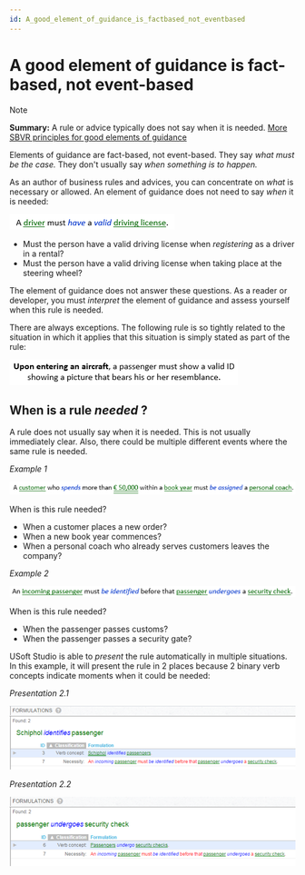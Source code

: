 ```yaml
---
id: A_good_element_of_guidance_is_factbased_not_eventbased
---
```


# A good element of guidance is fact-based, not event-based

> [!NOTE]
> **Summary:**  A rule or advice typically does not say when it is needed.
> [More SBVR principles for good elements of guidance](/docs/Business%20rules/Good%20elements%20of%20guidance/Good%20elements%20of%20guidance.md)

Elements of guidance are fact-based, not event-based. They say *what must be the case.* They don't usually say *when something is to happen.*

As an author of business rules and advices, you can concentrate on *what* is necessary or allowed. An element of guidance does not need to say *when* it is needed:

![](./assets/d5a87ff7-7802-4dc2-8cdb-47dbc2f4547d.png)

- Must the person have a valid driving license when *registering* as a driver in a rental?
- Must the person have a valid driving license when taking place at the steering wheel?

The element of guidance does not answer these questions. As a reader or developer, you must *interpret* the element of guidance and assess yourself when this rule is needed.

There are always exceptions. The following rule is so tightly related to the situation in which it applies that this situation is simply stated as part of the rule:

![](./assets/b913c562-c604-42ce-a32b-26734f262093.png)

## When is a rule *needed* ?

A rule does not usually say when it is needed. This is not usually immediately clear. Also, there could be multiple different events where the same rule is needed.

*Example 1*

![](./assets/b780b1ac-df19-4c44-9c07-caa365c4221d.png)

When is this rule needed?

- When a customer places a new order?
- When a new book year commences?
- When a personal coach who already serves customers leaves the company?

*Example 2*

![](./assets/03e868c2-fdcf-4403-b3b4-f8aae695eef2.png)

When is this rule needed?

- When the passenger passes customs?
- When the passenger passes a security gate?

USoft Studio is able to *present* the rule automatically in multiple situations. In this example, it will present the rule in 2 places because 2 binary verb concepts indicate moments when it could be needed:

*Presentation 2.1*

![](./assets/f20a8b6d-769c-4b59-95a5-349365161105.png)

*Presentation 2.2*

![](./assets/dedd5009-7331-4c32-9d40-365a85c48a44.png)

 